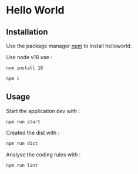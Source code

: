 # Hello World

## Installation

Use the package manager [npm](https://www.npmjs.com/) to install helloworld.

Use node v18 use :
```bash
nvm install 18
```

```bash
npm i
```

## Usage

Start the application dev with :

```bash
npm run start
```

Created the dist with :

```bash
npm run dist
```

Analyse the coding rules with :

```bash
npm run lint
```
